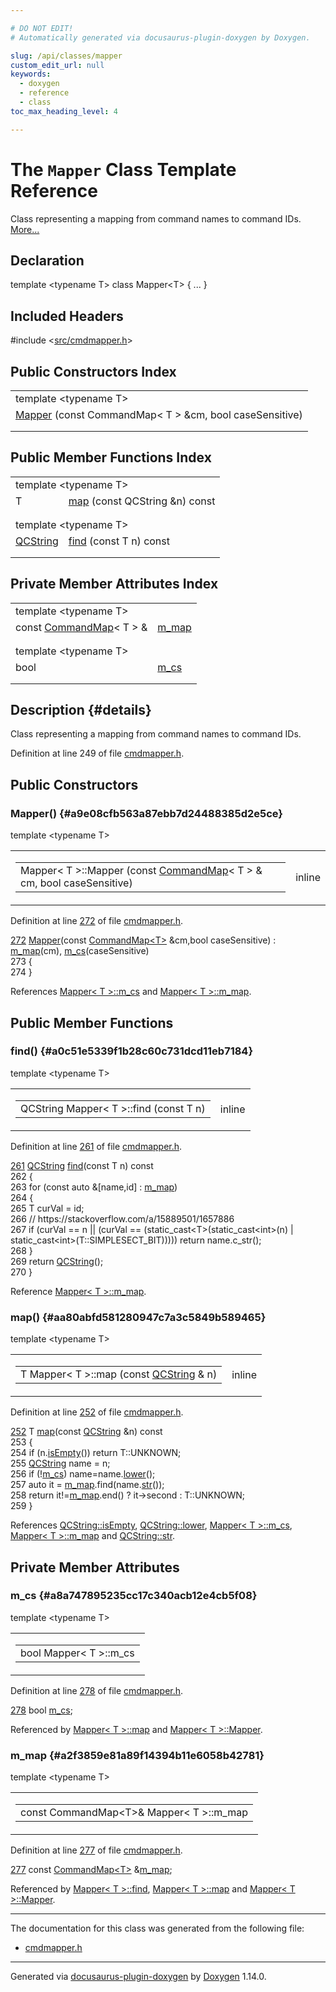 ```yaml
---

# DO NOT EDIT!
# Automatically generated via docusaurus-plugin-doxygen by Doxygen.

slug: /api/classes/mapper
custom_edit_url: null
keywords:
  - doxygen
  - reference
  - class
toc_max_heading_level: 4

---
```


<div class="doxyPage">

# The `Mapper` Class Template Reference

<p>Class representing a mapping from command names to command IDs. <a href="#details">More...</a></p>

## Declaration

<div class="doxyDeclaration">
template &lt;typename T&gt;
class Mapper&lt;T&gt; { ... }
</div>

## Included Headers

<div class="doxyIncludesList">#include &lt;<a href="/web-doxygen/docs/api/files/src/cmdmapper-h">src/cmdmapper.h</a>&gt;
</div>

## Public Constructors Index

<table class="doxyMembersIndex">

<tr class="doxyMemberIndexTemplate">
<td class="doxyMemberIndexTemplate" colspan="2"><div>template &lt;typename T&gt;</div></td>
</tr>
<tr class="doxyMemberIndexItem">
<td class="doxyMemberIndexItemNoTypeNameTemplate" colspan="2" align="left" valign="top"><a href="#a9e08cfb563a87ebb7d24488385d2e5ce">Mapper</a> (const CommandMap&lt; T &gt; &amp;cm, bool caseSensitive)</td>
</tr>
<tr class="doxyMemberIndexDescription">
<td class="doxyMemberIndexDescriptionLeft"></td>
<td class="doxyMemberIndexDescriptionRight">
</td>
</tr>
<tr class="doxyMemberIndexSeparator">
<td class="doxyMemberIndexSeparator" colspan="2"></td>
</tr>

</table>

## Public Member Functions Index

<table class="doxyMembersIndex">

<tr class="doxyMemberIndexTemplate">
<td class="doxyMemberIndexTemplate" colspan="2"><div>template &lt;typename T&gt;</div></td>
</tr>
<tr class="doxyMemberIndexItem">
<td class="doxyMemberIndexItemTypeTemplate" align="left" valign="top">T</td>
<td class="doxyMemberIndexItemNameTemplate" align="left" valign="top"><a href="#aa80abfd581280947c7a3c5849b589465">map</a> (const QCString &amp;n) const</td>
</tr>
<tr class="doxyMemberIndexDescription">
<td class="doxyMemberIndexDescriptionLeft"></td>
<td class="doxyMemberIndexDescriptionRight">
</td>
</tr>
<tr class="doxyMemberIndexSeparator">
<td class="doxyMemberIndexSeparator" colspan="2"></td>
</tr>

<tr class="doxyMemberIndexTemplate">
<td class="doxyMemberIndexTemplate" colspan="2"><div>template &lt;typename T&gt;</div></td>
</tr>
<tr class="doxyMemberIndexItem">
<td class="doxyMemberIndexItemTypeTemplate" align="left" valign="top"><a href="/web-doxygen/docs/api/classes/qcstring">QCString</a></td>
<td class="doxyMemberIndexItemNameTemplate" align="left" valign="top"><a href="#a0c51e5339f1b28c60c731dcd11eb7184">find</a> (const T n) const</td>
</tr>
<tr class="doxyMemberIndexDescription">
<td class="doxyMemberIndexDescriptionLeft"></td>
<td class="doxyMemberIndexDescriptionRight">
</td>
</tr>
<tr class="doxyMemberIndexSeparator">
<td class="doxyMemberIndexSeparator" colspan="2"></td>
</tr>

</table>

## Private Member Attributes Index

<table class="doxyMembersIndex">

<tr class="doxyMemberIndexTemplate">
<td class="doxyMemberIndexTemplate" colspan="2"><div>template &lt;typename T&gt;</div></td>
</tr>
<tr class="doxyMemberIndexItem">
<td class="doxyMemberIndexItemTypeTemplate" align="left" valign="top">const <a href="/web-doxygen/docs/api/files/src/cmdmapper-h/#a76f30bfa2d9318e64adc918b05039dad">CommandMap</a>&lt; T &gt; &amp;</td>
<td class="doxyMemberIndexItemNameTemplate" align="left" valign="top"><a href="#a2f3859e81a89f14394b11e6058b42781">m_map</a></td>
</tr>
<tr class="doxyMemberIndexDescription">
<td class="doxyMemberIndexDescriptionLeft"></td>
<td class="doxyMemberIndexDescriptionRight">
</td>
</tr>
<tr class="doxyMemberIndexSeparator">
<td class="doxyMemberIndexSeparator" colspan="2"></td>
</tr>

<tr class="doxyMemberIndexTemplate">
<td class="doxyMemberIndexTemplate" colspan="2"><div>template &lt;typename T&gt;</div></td>
</tr>
<tr class="doxyMemberIndexItem">
<td class="doxyMemberIndexItemTypeTemplate" align="left" valign="top">bool</td>
<td class="doxyMemberIndexItemNameTemplate" align="left" valign="top"><a href="#a8a747895235cc17c340acb12e4cb5f08">m_cs</a></td>
</tr>
<tr class="doxyMemberIndexDescription">
<td class="doxyMemberIndexDescriptionLeft"></td>
<td class="doxyMemberIndexDescriptionRight">
</td>
</tr>
<tr class="doxyMemberIndexSeparator">
<td class="doxyMemberIndexSeparator" colspan="2"></td>
</tr>

</table>

## Description {#details}

<p>Class representing a mapping from command names to command IDs.</p>

<p>Definition at line 249 of file <a href="/web-doxygen/docs/api/files/src/cmdmapper-h">cmdmapper.h</a>.</p>

<div class="doxySectionDef">

## Public Constructors

### Mapper() {#a9e08cfb563a87ebb7d24488385d2e5ce}

<div class="doxyMemberItem">
<div class="doxyMemberProto">
<div class="doxyMemberTemplate">template &lt;typename T&gt;</div>
<table class="doxyMemberLabels">
<tr class="doxyMemberLabels">
<td class="doxyMemberLabelsLeft">
<table class="doxyMemberName">
<tr>
<td class="doxyMemberName">Mapper&lt; T &gt;::Mapper (const <a href="/web-doxygen/docs/api/files/src/cmdmapper-h/#a76f30bfa2d9318e64adc918b05039dad">CommandMap</a>&lt; T &gt; &amp; cm, bool caseSensitive)</td>
</tr>
</table>
</td>
<td class="doxyMemberLabelsRight">
<span class="doxyMemberLabels">
<span class="doxyMemberLabel inline">inline</span>
</span>
</td>
</tr>
</table>
</div>
<div class="doxyMemberDoc">


<p>Definition at line <a href="/web-doxygen/docs/api/files/src/cmdmapper-h/#l00272">272</a> of file <a href="/web-doxygen/docs/api/files/src/cmdmapper-h">cmdmapper.h</a>.</p>

<div class="doxyProgramListing">

<div class="doxyCodeLine"><span class="doxyLineNumber"><a href="#a9e08cfb563a87ebb7d24488385d2e5ce">272</a></span><span class="doxyLineContent"><span class="doxyHighlight">    <a href="#a9e08cfb563a87ebb7d24488385d2e5ce">Mapper</a>(</span><span class="doxyHighlightKeyword">const</span><span class="doxyHighlight"> <a href="/web-doxygen/docs/api/files/src/cmdmapper-h/#a76f30bfa2d9318e64adc918b05039dad">CommandMap&lt;T&gt;</a> &amp;cm,</span><span class="doxyHighlightKeywordType">bool</span><span class="doxyHighlight"> caseSensitive) : <a href="#a2f3859e81a89f14394b11e6058b42781">m_map</a>(cm), <a href="#a8a747895235cc17c340acb12e4cb5f08">m_cs</a>(caseSensitive)</span></span></div>
<div class="doxyCodeLine"><span class="doxyLineNumber">273</span><span class="doxyLineContent"><span class="doxyHighlight">    {</span></span></div>
<div class="doxyCodeLine"><span class="doxyLineNumber">274</span><span class="doxyLineContent"><span class="doxyHighlight">    }</span></span></div>

</div>


References <a href="#a8a747895235cc17c340acb12e4cb5f08">Mapper&lt; T &gt;::m&#95;cs</a> and <a href="#a2f3859e81a89f14394b11e6058b42781">Mapper&lt; T &gt;::m&#95;map</a>.
</div>
</div>

</div>

<div class="doxySectionDef">

## Public Member Functions

### find() {#a0c51e5339f1b28c60c731dcd11eb7184}

<div class="doxyMemberItem">
<div class="doxyMemberProto">
<div class="doxyMemberTemplate">template &lt;typename T&gt;</div>
<table class="doxyMemberLabels">
<tr class="doxyMemberLabels">
<td class="doxyMemberLabelsLeft">
<table class="doxyMemberName">
<tr>
<td class="doxyMemberName">QCString Mapper&lt; T &gt;::find (const T n)</td>
</tr>
</table>
</td>
<td class="doxyMemberLabelsRight">
<span class="doxyMemberLabels">
<span class="doxyMemberLabel inline">inline</span>
</span>
</td>
</tr>
</table>
</div>
<div class="doxyMemberDoc">


<p>Definition at line <a href="/web-doxygen/docs/api/files/src/cmdmapper-h/#l00261">261</a> of file <a href="/web-doxygen/docs/api/files/src/cmdmapper-h">cmdmapper.h</a>.</p>

<div class="doxyProgramListing">

<div class="doxyCodeLine"><span class="doxyLineNumber"><a href="#a0c51e5339f1b28c60c731dcd11eb7184">261</a></span><span class="doxyLineContent"><span class="doxyHighlight">    <a href="/web-doxygen/docs/api/classes/qcstring">QCString</a> <a href="#a0c51e5339f1b28c60c731dcd11eb7184">find</a>(</span><span class="doxyHighlightKeyword">const</span><span class="doxyHighlight"> T n)</span><span class="doxyHighlightKeyword"> const</span></span></div>
<div class="doxyCodeLine"><span class="doxyLineNumber">262</span><span class="doxyLineContent"><span class="doxyHighlightKeyword">    </span><span class="doxyHighlight">{</span></span></div>
<div class="doxyCodeLine"><span class="doxyLineNumber">263</span><span class="doxyLineContent"><span class="doxyHighlight">      </span><span class="doxyHighlightKeywordFlow">for</span><span class="doxyHighlight"> (</span><span class="doxyHighlightKeyword">const</span><span class="doxyHighlight"> </span><span class="doxyHighlightKeyword">auto</span><span class="doxyHighlight"> &amp;[name,</span><span class="doxyHighlightKeywordType">id</span><span class="doxyHighlight">] : <a href="#a2f3859e81a89f14394b11e6058b42781">m_map</a>)</span></span></div>
<div class="doxyCodeLine"><span class="doxyLineNumber">264</span><span class="doxyLineContent"><span class="doxyHighlight">      {</span></span></div>
<div class="doxyCodeLine"><span class="doxyLineNumber">265</span><span class="doxyLineContent"><span class="doxyHighlight">        T curVal = id;</span></span></div>
<div class="doxyCodeLine"><span class="doxyLineNumber">266</span><span class="doxyLineContent"><span class="doxyHighlight">        </span><span class="doxyHighlightComment">// https://stackoverflow.com/a/15889501/1657886</span></span></div>
<div class="doxyCodeLine"><span class="doxyLineNumber">267</span><span class="doxyLineContent"><span class="doxyHighlight">        </span><span class="doxyHighlightKeywordFlow">if</span><span class="doxyHighlight"> (curVal == n || (curVal == (</span><span class="doxyHighlightKeyword">static_cast&lt;</span><span class="doxyHighlight">T</span><span class="doxyHighlightKeyword">&gt;</span><span class="doxyHighlight">(</span><span class="doxyHighlightKeyword">static_cast&lt;</span><span class="doxyHighlightKeywordType">int</span><span class="doxyHighlightKeyword">&gt;</span><span class="doxyHighlight">(n) | </span><span class="doxyHighlightKeyword">static_cast&lt;</span><span class="doxyHighlightKeywordType">int</span><span class="doxyHighlightKeyword">&gt;</span><span class="doxyHighlight">(T::SIMPLESECT_BIT))))) </span><span class="doxyHighlightKeywordFlow">return</span><span class="doxyHighlight"> name.c_str();</span></span></div>
<div class="doxyCodeLine"><span class="doxyLineNumber">268</span><span class="doxyLineContent"><span class="doxyHighlight">      }</span></span></div>
<div class="doxyCodeLine"><span class="doxyLineNumber">269</span><span class="doxyLineContent"><span class="doxyHighlight">      </span><span class="doxyHighlightKeywordFlow">return</span><span class="doxyHighlight"> <a href="/web-doxygen/docs/api/classes/qcstring">QCString</a>();</span></span></div>
<div class="doxyCodeLine"><span class="doxyLineNumber">270</span><span class="doxyLineContent"><span class="doxyHighlight">    }</span></span></div>

</div>


Reference <a href="#a2f3859e81a89f14394b11e6058b42781">Mapper&lt; T &gt;::m&#95;map</a>.
</div>
</div>

### map() {#aa80abfd581280947c7a3c5849b589465}

<div class="doxyMemberItem">
<div class="doxyMemberProto">
<div class="doxyMemberTemplate">template &lt;typename T&gt;</div>
<table class="doxyMemberLabels">
<tr class="doxyMemberLabels">
<td class="doxyMemberLabelsLeft">
<table class="doxyMemberName">
<tr>
<td class="doxyMemberName">T Mapper&lt; T &gt;::map (const <a href="/web-doxygen/docs/api/classes/qcstring">QCString</a> &amp; n)</td>
</tr>
</table>
</td>
<td class="doxyMemberLabelsRight">
<span class="doxyMemberLabels">
<span class="doxyMemberLabel inline">inline</span>
</span>
</td>
</tr>
</table>
</div>
<div class="doxyMemberDoc">


<p>Definition at line <a href="/web-doxygen/docs/api/files/src/cmdmapper-h/#l00252">252</a> of file <a href="/web-doxygen/docs/api/files/src/cmdmapper-h">cmdmapper.h</a>.</p>

<div class="doxyProgramListing">

<div class="doxyCodeLine"><span class="doxyLineNumber"><a href="#aa80abfd581280947c7a3c5849b589465">252</a></span><span class="doxyLineContent"><span class="doxyHighlight">    T <a href="#aa80abfd581280947c7a3c5849b589465">map</a>(</span><span class="doxyHighlightKeyword">const</span><span class="doxyHighlight"> <a href="/web-doxygen/docs/api/classes/qcstring">QCString</a> &amp;n)</span><span class="doxyHighlightKeyword"> const</span></span></div>
<div class="doxyCodeLine"><span class="doxyLineNumber">253</span><span class="doxyLineContent"><span class="doxyHighlightKeyword">    </span><span class="doxyHighlight">{</span></span></div>
<div class="doxyCodeLine"><span class="doxyLineNumber">254</span><span class="doxyLineContent"><span class="doxyHighlight">      </span><span class="doxyHighlightKeywordFlow">if</span><span class="doxyHighlight"> (n.<a href="/web-doxygen/docs/api/classes/qcstring/#a621c4090d69ad7d05ef8e5234376c3d8">isEmpty</a>()) </span><span class="doxyHighlightKeywordFlow">return</span><span class="doxyHighlight"> T::UNKNOWN;</span></span></div>
<div class="doxyCodeLine"><span class="doxyLineNumber">255</span><span class="doxyLineContent"><span class="doxyHighlight">      <a href="/web-doxygen/docs/api/classes/qcstring">QCString</a> name = n;</span></span></div>
<div class="doxyCodeLine"><span class="doxyLineNumber">256</span><span class="doxyLineContent"><span class="doxyHighlight">      </span><span class="doxyHighlightKeywordFlow">if</span><span class="doxyHighlight"> (!<a href="#a8a747895235cc17c340acb12e4cb5f08">m_cs</a>) name=name.<a href="/web-doxygen/docs/api/classes/qcstring/#a33688239622e659cfb469fbd62c9cccb">lower</a>();</span></span></div>
<div class="doxyCodeLine"><span class="doxyLineNumber">257</span><span class="doxyLineContent"><span class="doxyHighlight">      </span><span class="doxyHighlightKeyword">auto</span><span class="doxyHighlight"> it = <a href="#a2f3859e81a89f14394b11e6058b42781">m_map</a>.find(name.<a href="/web-doxygen/docs/api/classes/qcstring/#a875e9ad762554ef12f3ed69b015bb245">str</a>());</span></span></div>
<div class="doxyCodeLine"><span class="doxyLineNumber">258</span><span class="doxyLineContent"><span class="doxyHighlight">      </span><span class="doxyHighlightKeywordFlow">return</span><span class="doxyHighlight"> it!=<a href="#a2f3859e81a89f14394b11e6058b42781">m_map</a>.end() ? it-&gt;second : T::UNKNOWN;</span></span></div>
<div class="doxyCodeLine"><span class="doxyLineNumber">259</span><span class="doxyLineContent"><span class="doxyHighlight">    }</span></span></div>

</div>


References <a href="/web-doxygen/docs/api/classes/qcstring/#a621c4090d69ad7d05ef8e5234376c3d8">QCString::isEmpty</a>, <a href="/web-doxygen/docs/api/classes/qcstring/#a33688239622e659cfb469fbd62c9cccb">QCString::lower</a>, <a href="#a8a747895235cc17c340acb12e4cb5f08">Mapper&lt; T &gt;::m&#95;cs</a>, <a href="#a2f3859e81a89f14394b11e6058b42781">Mapper&lt; T &gt;::m&#95;map</a> and <a href="/web-doxygen/docs/api/classes/qcstring/#a875e9ad762554ef12f3ed69b015bb245">QCString::str</a>.
</div>
</div>

</div>

<div class="doxySectionDef">

## Private Member Attributes

### m&#95;cs {#a8a747895235cc17c340acb12e4cb5f08}

<div class="doxyMemberItem">
<div class="doxyMemberProto">
<div class="doxyMemberTemplate">template &lt;typename T&gt;</div>
<table class="doxyMemberLabels">
<tr class="doxyMemberLabels">
<td class="doxyMemberLabelsLeft">
<table class="doxyMemberName">
<tr>
<td class="doxyMemberName">bool Mapper&lt; T &gt;::m_cs</td>
</tr>
</table>
</td>
</tr>
</table>
</div>
<div class="doxyMemberDoc">


<p>Definition at line <a href="/web-doxygen/docs/api/files/src/cmdmapper-h/#l00278">278</a> of file <a href="/web-doxygen/docs/api/files/src/cmdmapper-h">cmdmapper.h</a>.</p>

<div class="doxyProgramListing">

<div class="doxyCodeLine"><span class="doxyLineNumber"><a href="#a8a747895235cc17c340acb12e4cb5f08">278</a></span><span class="doxyLineContent"><span class="doxyHighlight">    </span><span class="doxyHighlightKeywordType">bool</span><span class="doxyHighlight"> <a href="#a8a747895235cc17c340acb12e4cb5f08">m_cs</a>;</span></span></div>

</div>


Referenced by <a href="#aa80abfd581280947c7a3c5849b589465">Mapper&lt; T &gt;::map</a> and <a href="#a9e08cfb563a87ebb7d24488385d2e5ce">Mapper&lt; T &gt;::Mapper</a>.
</div>
</div>

### m&#95;map {#a2f3859e81a89f14394b11e6058b42781}

<div class="doxyMemberItem">
<div class="doxyMemberProto">
<div class="doxyMemberTemplate">template &lt;typename T&gt;</div>
<table class="doxyMemberLabels">
<tr class="doxyMemberLabels">
<td class="doxyMemberLabelsLeft">
<table class="doxyMemberName">
<tr>
<td class="doxyMemberName">const CommandMap&lt;T&gt;&amp; Mapper&lt; T &gt;::m_map</td>
</tr>
</table>
</td>
</tr>
</table>
</div>
<div class="doxyMemberDoc">


<p>Definition at line <a href="/web-doxygen/docs/api/files/src/cmdmapper-h/#l00277">277</a> of file <a href="/web-doxygen/docs/api/files/src/cmdmapper-h">cmdmapper.h</a>.</p>

<div class="doxyProgramListing">

<div class="doxyCodeLine"><span class="doxyLineNumber"><a href="#a2f3859e81a89f14394b11e6058b42781">277</a></span><span class="doxyLineContent"><span class="doxyHighlight">    </span><span class="doxyHighlightKeyword">const</span><span class="doxyHighlight"> <a href="/web-doxygen/docs/api/files/src/cmdmapper-h/#a76f30bfa2d9318e64adc918b05039dad">CommandMap&lt;T&gt;</a> &amp;<a href="#a2f3859e81a89f14394b11e6058b42781">m_map</a>;</span></span></div>

</div>


Referenced by <a href="#a0c51e5339f1b28c60c731dcd11eb7184">Mapper&lt; T &gt;::find</a>, <a href="#aa80abfd581280947c7a3c5849b589465">Mapper&lt; T &gt;::map</a> and <a href="#a9e08cfb563a87ebb7d24488385d2e5ce">Mapper&lt; T &gt;::Mapper</a>.
</div>
</div>

</div>

<hr/>

<p>The documentation for this class was generated from the following file:</p>

<ul>
<li><a href="/web-doxygen/docs/api/files/src/cmdmapper-h">cmdmapper.h</a></li>
</ul>

<hr/>

<p class="doxyGeneratedBy">Generated via <a href="https://github.com/xpack/docusaurus-plugin-doxygen">docusaurus-plugin-doxygen</a> by <a href="https://www.doxygen.nl">Doxygen</a> 1.14.0.</p>

</div>
